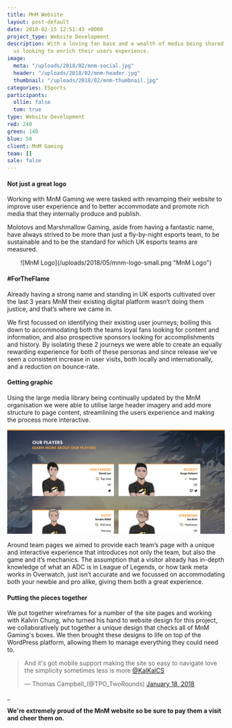 ```yaml
---
title: MnM Website
layout: post-default
date: 2018-02-15 12:51:43 +0000
project_type: Website Development
description: With a loving fan base and a wealth of media being shared MnM contacted
  us looking to enrich their users experience.
image:
  meta: "/uploads/2018/02/mnm-social.jpg"
  header: "/uploads/2018/02/mnm-header.jpg"
  thumbnail: "/uploads/2018/02/mnm-thumbnail.jpg"
categories: ESports
participants:
  ollie: false
  tom: true
type: Website Development
red: 240
green: 140
blue: 50
client: MnM Gaming
team: []
sale: false
---
```

#### Not just a great logo

Working with MnM Gaming we were tasked with revamping their website to improve user experience and to better accommodate and promote rich media that they internally produce and publish.

Molotovs and Marshmallow Gaming, aside from having a fantastic name, have always strived to be more than just a fly-by-night esports team, to be sustainable and to be the standard for which UK esports teams are measured.

<p align="center">![MnM Logo](/uploads/2018/05/mnm-logo-small.png "MnM Logo")</p>

#### #ForTheFlame

Already having a strong name and standing in UK esports cultivated over the last 3 years MnM their existing digital platform wasn’t doing them justice, and that’s where we came in.

We first focussed on identifying their existing user journeys; boiling this down to accommodating both the teams loyal fans looking for content and information, and also prospective sponsors looking for accomplishments and history. By isolating these 2 journeys we were able to create an equally rewarding experience for both of these personas and since release we've seen a consistent increase in user visits, both locally and internationally, and a reduction on bounce-rate.

#### Getting graphic

Using the large media library being continually updated by the MnM organisation we were able to utilise large header imagery and add more structure to page content, streamlining the users experience and making the process more interactive.

![MnM Website Preview](/uploads/2018/05/about-mnm-players.png "MnM Website Preview")

Around team pages we aimed to provide each team’s page with a unique and interactive experience that introduces not only the team, but also the game and it’s mechanics. The assumption that a visitor already has in-depth knowledge of what an ADC is in League of Legends, or how tank meta works in Overwatch, just isn’t accurate and we focussed on accommodating both your newbie and pro alike, giving them both a great experience.

#### Putting the pieces together

We put together wireframes for a number of the site pages and working with Kalvin Chung, who turned his hand to website design for this project, we collaboratively put together a unique design that checks all of MnM Gaming's boxes. We then brought these designs to life on top of the WordPress platform, allowing them to manage everything they could need to.

<blockquote class="twitter-tweet" data-lang="en" hide_thread="true" data-conversation="none"><p lang="en" dir="ltr">And it's got mobile support making the site so easy to navigate love the simplicity sometimes less is more <a href="https://twitter.com/KalKalCS?ref_src=twsrc%5Etfw">@KalKalCS</a></p>— Thomas Campbell_(@TPO_TwoRounds) <a href="https://twitter.com/TPO_TwoRounds/status/954068133731602432?ref_src=twsrc%5Etfw">January 18, 2018</a></blockquote>_
<script async src="https://platform.twitter.com/widgets.js" charset="utf-8"></script>

**We're extremely proud of the MnM website so be sure to pay them a visit and cheer them on.**